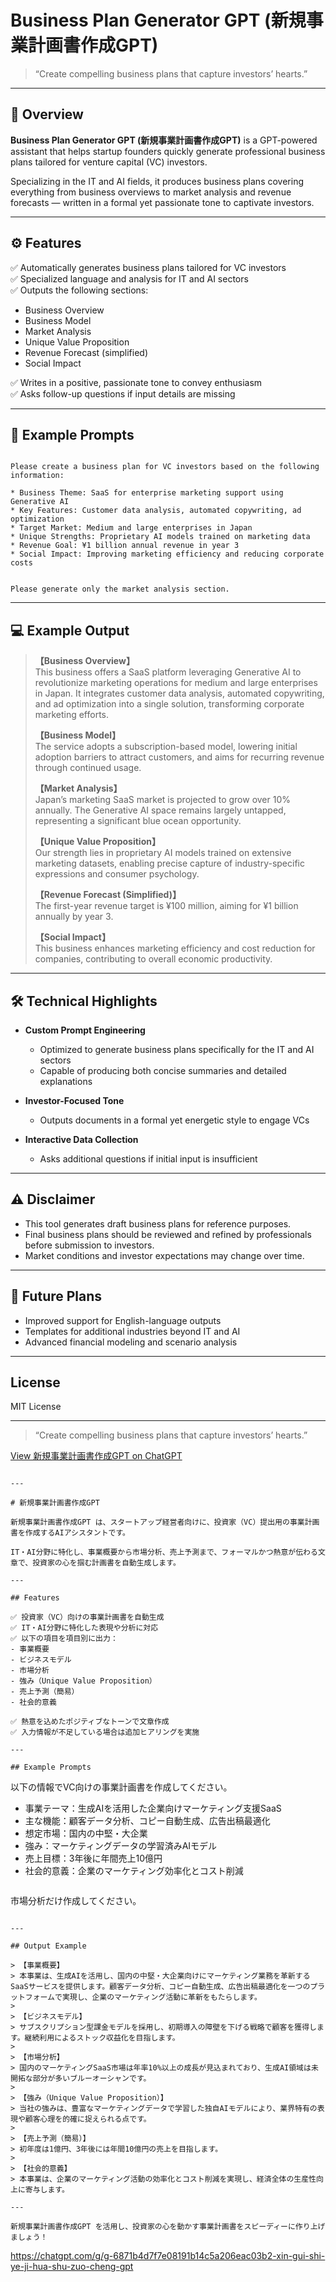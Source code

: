 # Business Plan Generator GPT (新規事業計画書作成GPT)

> “Create compelling business plans that capture investors’ hearts.”

---

## 📌 Overview

**Business Plan Generator GPT (新規事業計画書作成GPT)** is a GPT-powered assistant that helps startup founders quickly generate professional business plans tailored for venture capital (VC) investors.

Specializing in the IT and AI fields, it produces business plans covering everything from business overviews to market analysis and revenue forecasts — written in a formal yet passionate tone to captivate investors.

---

## ⚙️ Features

✅ Automatically generates business plans tailored for VC investors  
✅ Specialized language and analysis for IT and AI sectors  
✅ Outputs the following sections:
- Business Overview
- Business Model
- Market Analysis
- Unique Value Proposition
- Revenue Forecast (simplified)
- Social Impact

✅ Writes in a positive, passionate tone to convey enthusiasm  
✅ Asks follow-up questions if input details are missing

---

## 🎯 Example Prompts

```

Please create a business plan for VC investors based on the following information:

* Business Theme: SaaS for enterprise marketing support using Generative AI
* Key Features: Customer data analysis, automated copywriting, ad optimization
* Target Market: Medium and large enterprises in Japan
* Unique Strengths: Proprietary AI models trained on marketing data
* Revenue Goal: ¥1 billion annual revenue in year 3
* Social Impact: Improving marketing efficiency and reducing corporate costs

```
```

Please generate only the market analysis section.

```

---

## 💻 Example Output

> **【Business Overview】**  
> This business offers a SaaS platform leveraging Generative AI to revolutionize marketing operations for medium and large enterprises in Japan. It integrates customer data analysis, automated copywriting, and ad optimization into a single solution, transforming corporate marketing efforts.
>
> **【Business Model】**  
> The service adopts a subscription-based model, lowering initial adoption barriers to attract customers, and aims for recurring revenue through continued usage.
>
> **【Market Analysis】**  
> Japan’s marketing SaaS market is projected to grow over 10% annually. The Generative AI space remains largely untapped, representing a significant blue ocean opportunity.
>
> **【Unique Value Proposition】**  
> Our strength lies in proprietary AI models trained on extensive marketing datasets, enabling precise capture of industry-specific expressions and consumer psychology.
>
> **【Revenue Forecast (Simplified)】**  
> The first-year revenue target is ¥100 million, aiming for ¥1 billion annually by year 3.
>
> **【Social Impact】**  
> This business enhances marketing efficiency and cost reduction for companies, contributing to overall economic productivity.

---

## 🛠 Technical Highlights

- **Custom Prompt Engineering**
  - Optimized to generate business plans specifically for the IT and AI sectors
  - Capable of producing both concise summaries and detailed explanations

- **Investor-Focused Tone**
  - Outputs documents in a formal yet energetic style to engage VCs

- **Interactive Data Collection**
  - Asks additional questions if initial input is insufficient

---

## ⚠️ Disclaimer

- This tool generates draft business plans for reference purposes.
- Final business plans should be reviewed and refined by professionals before submission to investors.
- Market conditions and investor expectations may change over time.

---

## 🚀 Future Plans

- Improved support for English-language outputs  
- Templates for additional industries beyond IT and AI  
- Advanced financial modeling and scenario analysis

---

## License

MIT License

---

> “Create compelling business plans that capture investors’ hearts.”

[View 新規事業計画書作成GPT on ChatGPT](https://chatgpt.com/g/g-6871b4d7f7e08191b14c5a206eac03b2-xin-gui-shi-ye-ji-hua-shu-zuo-cheng-gpt)
```

---

# 新規事業計画書作成GPT

新規事業計画書作成GPT は、スタートアップ経営者向けに、投資家（VC）提出用の事業計画書を作成するAIアシスタントです。

IT・AI分野に特化し、事業概要から市場分析、売上予測まで、フォーマルかつ熱意が伝わる文章で、投資家の心を掴む計画書を自動生成します。

---

## Features

✅ 投資家（VC）向けの事業計画書を自動生成  
✅ IT・AI分野に特化した表現や分析に対応  
✅ 以下の項目を項目別に出力：
- 事業概要
- ビジネスモデル
- 市場分析
- 強み（Unique Value Proposition）
- 売上予測（簡易）
- 社会的意義

✅ 熱意を込めたポジティブなトーンで文章作成  
✅ 入力情報が不足している場合は追加ヒアリングを実施

---

## Example Prompts

```

以下の情報でVC向けの事業計画書を作成してください。

* 事業テーマ：生成AIを活用した企業向けマーケティング支援SaaS
* 主な機能：顧客データ分析、コピー自動生成、広告出稿最適化
* 想定市場：国内の中堅・大企業
* 強み：マーケティングデータの学習済みAIモデル
* 売上目標：3年後に年間売上10億円
* 社会的意義：企業のマーケティング効率化とコスト削減

```
```

市場分析だけ作成してください。

```

---

## Output Example

> 【事業概要】  
> 本事業は、生成AIを活用し、国内の中堅・大企業向けにマーケティング業務を革新するSaaSサービスを提供します。顧客データ分析、コピー自動生成、広告出稿最適化を一つのプラットフォームで実現し、企業のマーケティング活動に革新をもたらします。
> 
> 【ビジネスモデル】  
> サブスクリプション型課金モデルを採用し、初期導入の障壁を下げる戦略で顧客を獲得します。継続利用によるストック収益化を目指します。
> 
> 【市場分析】  
> 国内のマーケティングSaaS市場は年率10%以上の成長が見込まれており、生成AI領域は未開拓な部分が多いブルーオーシャンです。
> 
> 【強み（Unique Value Proposition）】  
> 当社の強みは、豊富なマーケティングデータで学習した独自AIモデルにより、業界特有の表現や顧客心理を的確に捉えられる点です。
> 
> 【売上予測（簡易）】  
> 初年度は1億円、3年後には年間10億円の売上を目指します。
> 
> 【社会的意義】  
> 本事業は、企業のマーケティング活動の効率化とコスト削減を実現し、経済全体の生産性向上に寄与します。

---

新規事業計画書作成GPT を活用し、投資家の心を動かす事業計画書をスピーディーに作り上げましょう！
```

https://chatgpt.com/g/g-6871b4d7f7e08191b14c5a206eac03b2-xin-gui-shi-ye-ji-hua-shu-zuo-cheng-gpt
